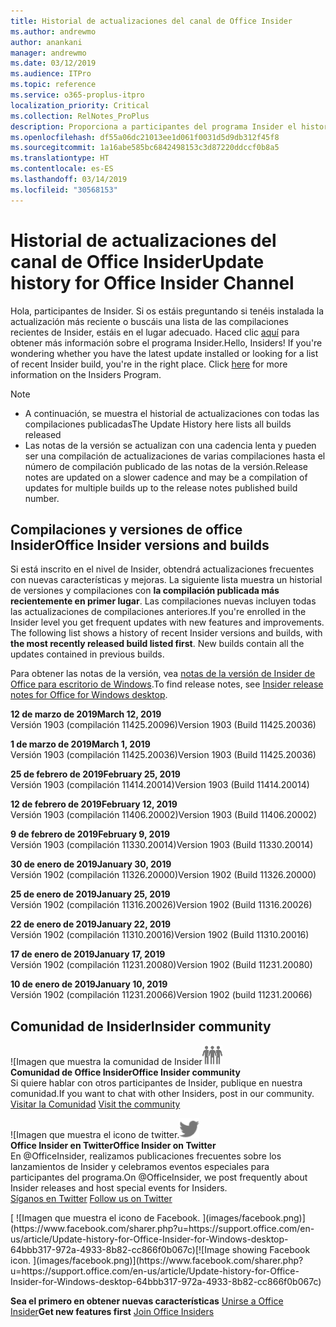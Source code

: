 ```yaml
---
title: Historial de actualizaciones del canal de Office Insider
ms.author: andrewmo
author: anankani
manager: andrewmo
ms.date: 03/12/2019
ms.audience: ITPro
ms.topic: reference
ms.service: o365-proplus-itpro
localization_priority: Critical
ms.collection: RelNotes_ProPlus
description: Proporciona a participantes del programa Insider el historial de actualizaciones de los lanzamientos del canal mensual del modo anticipado de Insider para versiones de escritorio de Windows
ms.openlocfilehash: df55a06dc21013ee1d061f0031d5d9db312f45f8
ms.sourcegitcommit: 1a16abe585bc6842498153c3d87220ddccf0b8a5
ms.translationtype: HT
ms.contentlocale: es-ES
ms.lasthandoff: 03/14/2019
ms.locfileid: "30568153"
---
```

# <a name="update-history-for-office-insider-channel"></a><span data-ttu-id="d186c-103">Historial de actualizaciones del canal de Office Insider</span><span class="sxs-lookup"><span data-stu-id="d186c-103">Update history for Office Insider Channel</span></span>

<span data-ttu-id="d186c-p101">Hola, participantes de Insider. Si os estáis preguntando si tenéis instalada la actualización más reciente o buscáis una lista de las compilaciones recientes de Insider, estáis en el lugar adecuado. Haced clic [aquí](https://insider.office.com/) para obtener más información sobre el programa Insider.</span><span class="sxs-lookup"><span data-stu-id="d186c-p101">Hello, Insiders! If you're wondering whether you have the latest update installed or looking for a list of recent Insider build, you're in the right place. Click [here](https://insider.office.com/) for more information on the Insiders Program.</span></span>

> [!NOTE]
> - <span data-ttu-id="d186c-107">A continuación, se muestra el historial de actualizaciones con todas las compilaciones publicadas</span><span class="sxs-lookup"><span data-stu-id="d186c-107">The Update History here lists all builds released</span></span>
> - <span data-ttu-id="d186c-108">Las notas de la versión se actualizan con una cadencia lenta y pueden ser una compilación de actualizaciones de varias compilaciones hasta el número de compilación publicado de las notas de la versión.</span><span class="sxs-lookup"><span data-stu-id="d186c-108">Release notes are updated on a slower cadence and may be a compilation of updates for multiple builds up to the release notes published build number.</span></span>



## <a name="office-insider-versions-and-builds"></a><span data-ttu-id="d186c-109">Compilaciones y versiones de office Insider</span><span class="sxs-lookup"><span data-stu-id="d186c-109">Office Insider versions and builds</span></span>

<span data-ttu-id="d186c-p102">Si está inscrito en el nivel de Insider, obtendrá actualizaciones frecuentes con nuevas características y mejoras. La siguiente lista muestra un historial de versiones y compilaciones con **la compilación publicada más recientemente en primer lugar**. Las compilaciones nuevas incluyen todas las actualizaciones de compilaciones anteriores.</span><span class="sxs-lookup"><span data-stu-id="d186c-p102">If you're enrolled in the Insider level you get frequent updates with new features and improvements. The following list shows a history of recent Insider versions and builds, with **the most recently released build listed first**. New builds contain all the updates contained in previous builds.</span></span> 

<span data-ttu-id="d186c-113">Para obtener las notas de la versión, vea [notas de la versión de Insider de Office para escritorio de Windows](https://docs.microsoft.com/es-ES/OfficeUpdates/release-notes-office-insider).</span><span class="sxs-lookup"><span data-stu-id="d186c-113">To find release notes, see [Insider release notes for Office for Windows desktop](https://docs.microsoft.com/es-ES/OfficeUpdates/release-notes-office-insider).</span></span>

<span data-ttu-id="d186c-114">**12 de marzo de 2019**</span><span class="sxs-lookup"><span data-stu-id="d186c-114">**March 12, 2019**</span></span><br/> <span data-ttu-id="d186c-115">Versión 1903 (compilación 11425.20096)</span><span class="sxs-lookup"><span data-stu-id="d186c-115">Version 1903 (Build 11425.20036)</span></span><br/>

<span data-ttu-id="d186c-116">**1 de marzo de 2019**</span><span class="sxs-lookup"><span data-stu-id="d186c-116">**March 1, 2019**</span></span><br/> <span data-ttu-id="d186c-117">Versión 1903 (compilación 11425.20036)</span><span class="sxs-lookup"><span data-stu-id="d186c-117">Version 1903 (Build 11425.20036)</span></span><br/> 

<span data-ttu-id="d186c-118">**25 de febrero de 2019**</span><span class="sxs-lookup"><span data-stu-id="d186c-118">**February 25, 2019**</span></span><br/> <span data-ttu-id="d186c-119">Versión 1903 (compilación 11414.20014)</span><span class="sxs-lookup"><span data-stu-id="d186c-119">Version 1903 (Build 11414.20014)</span></span><br/> 

<span data-ttu-id="d186c-120">**12 de febrero de 2019**</span><span class="sxs-lookup"><span data-stu-id="d186c-120">**February 12, 2019**</span></span><br/> <span data-ttu-id="d186c-121">Versión 1903 (compilación 11406.20002)</span><span class="sxs-lookup"><span data-stu-id="d186c-121">Version 1903 (Build 11406.20002)</span></span><br/> 

<span data-ttu-id="d186c-122">**9 de febrero de 2019**</span><span class="sxs-lookup"><span data-stu-id="d186c-122">**February 9, 2019**</span></span><br/> <span data-ttu-id="d186c-123">Versión 1903 (compilación 11330.20014)</span><span class="sxs-lookup"><span data-stu-id="d186c-123">Version 1903 (Build 11330.20014)</span></span><br/> 

<span data-ttu-id="d186c-124">**30 de enero de 2019**</span><span class="sxs-lookup"><span data-stu-id="d186c-124">**January 30, 2019**</span></span><br/> <span data-ttu-id="d186c-125">Versión 1902 (compilación 11326.20000)</span><span class="sxs-lookup"><span data-stu-id="d186c-125">Version 1902 (Build 11326.20000)</span></span><br/> 

<span data-ttu-id="d186c-126">**25 de enero de 2019**</span><span class="sxs-lookup"><span data-stu-id="d186c-126">**January 25, 2019**</span></span><br/> <span data-ttu-id="d186c-127">Versión 1902 (compilación 11316.20026)</span><span class="sxs-lookup"><span data-stu-id="d186c-127">Version 1902 (Build 11316.20026)</span></span><br/> 

<span data-ttu-id="d186c-128">**22 de enero de 2019**</span><span class="sxs-lookup"><span data-stu-id="d186c-128">**January 22, 2019**</span></span><br/> <span data-ttu-id="d186c-129">Versión 1902 (compilación 11310.20016)</span><span class="sxs-lookup"><span data-stu-id="d186c-129">Version 1902 (Build 11310.20016)</span></span><br/> 

<span data-ttu-id="d186c-130">**17 de enero de 2019**</span><span class="sxs-lookup"><span data-stu-id="d186c-130">**January 17, 2019**</span></span><br/> <span data-ttu-id="d186c-131">Versión 1902 (compilación 11231.20080)</span><span class="sxs-lookup"><span data-stu-id="d186c-131">Version 1902 (Build 11231.20080)</span></span><br/>

<span data-ttu-id="d186c-132">**10 de enero de 2019**</span><span class="sxs-lookup"><span data-stu-id="d186c-132">**January 10, 2019**</span></span><br/> <span data-ttu-id="d186c-133">Versión 1902 (compilación 11231.20066)</span><span class="sxs-lookup"><span data-stu-id="d186c-133">Version 1902 (build 11231.20066)</span></span><br/> 


## <a name="insider-community"></a><span data-ttu-id="d186c-134">Comunidad de Insider</span><span class="sxs-lookup"><span data-stu-id="d186c-134">Insider community</span></span>

<span data-ttu-id="d186c-135">![Imagen que muestra la comunidad de Insider</span><span class="sxs-lookup"><span data-stu-id="d186c-135">![Image showing insider community.</span></span> ](images/insidercommunity.png) <br/>
<span data-ttu-id="d186c-136">**Comunidad de Office Insider**</span><span class="sxs-lookup"><span data-stu-id="d186c-136">**Office Insider community**</span></span><br/> <span data-ttu-id="d186c-137">Si quiere hablar con otros participantes de Insider, publique en nuestra comunidad.</span><span class="sxs-lookup"><span data-stu-id="d186c-137">If you want to chat with other Insiders, post in our community.</span></span><br/><span data-ttu-id="d186c-138"> 
[Visitar la Comunidad](https://go.microsoft.com/fwlink/?linkid=843493)</span><span class="sxs-lookup"><span data-stu-id="d186c-138"> 
[Visit the community](https://go.microsoft.com/fwlink/?linkid=843493)</span></span><br/> 

<span data-ttu-id="d186c-139">![Imagen que muestra el icono de twitter.</span><span class="sxs-lookup"><span data-stu-id="d186c-139">![Image showing twitter icon.</span></span> ](images/twitter.png)<br/>
<span data-ttu-id="d186c-140">**Office Insider en Twitter**</span><span class="sxs-lookup"><span data-stu-id="d186c-140">**Office Insider on Twitter**</span></span><br/> <span data-ttu-id="d186c-141">En @OfficeInsider, realizamos publicaciones frecuentes sobre los lanzamientos de Insider y celebramos eventos especiales para participantes del programa.</span><span class="sxs-lookup"><span data-stu-id="d186c-141">On @OfficeInsider, we post frequently about Insider releases and host special events for Insiders.</span></span><br/><span data-ttu-id="d186c-142"> 
[Síganos en Twitter](https://go.microsoft.com/fwlink/?linkid=717717)</span><span class="sxs-lookup"><span data-stu-id="d186c-142"> 
[Follow us on Twitter](https://go.microsoft.com/fwlink/?linkid=717717)</span></span><br/> 

<span data-ttu-id="d186c-143">
  [
  ![Imagen que muestra el icono de Facebook. ](images/facebook.png)](https://www.facebook.com/sharer.php?u=https://support.office.com/en-us/article/Update-history-for-Office-Insider-for-Windows-desktop-64bbb317-972a-4933-8b82-cc866f0b067c)</span><span class="sxs-lookup"><span data-stu-id="d186c-143">[![Image showing Facebook icon. ](images/facebook.png)](https://www.facebook.com/sharer.php?u=https://support.office.com/en-us/article/Update-history-for-Office-Insider-for-Windows-desktop-64bbb317-972a-4933-8b82-cc866f0b067c)</span></span>


<span data-ttu-id="d186c-144">**Sea el primero en obtener nuevas características**
[Unirse a Office Insider](https://insider.office.com/)</span><span class="sxs-lookup"><span data-stu-id="d186c-144">**Get new features first**
[Join Office Insiders](https://insider.office.com/)</span></span>